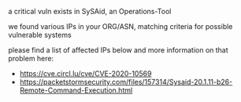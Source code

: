 

a critical vuln exists in SySAid, 
an Operations-Tool

we found various IPs in your ORG/ASN,
matching criteria for possible vulnerable systems

please find a list of affected IPs below
and more information on that problem here:

- https://cve.circl.lu/cve/CVE-2020-10569
- https://packetstormsecurity.com/files/157314/Sysaid-20.1.11-b26-Remote-Command-Execution.html



    
